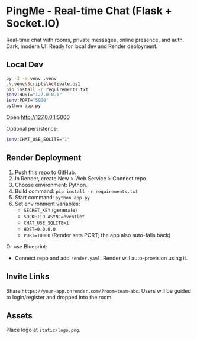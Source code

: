 # PingMe - Real-time Chat (Flask + Socket.IO)

Real-time chat with rooms, private messages, online presence, and auth. Dark, modern UI. Ready for local dev and Render deployment.

## Local Dev

```bash
py -3 -m venv .venv
.\.venv\Scripts\Activate.ps1
pip install -r requirements.txt
$env:HOST="127.0.0.1"
$env:PORT="5000"
python app.py
```
Open http://127.0.0.1:5000

Optional persistence:
```bash
$env:CHAT_USE_SQLITE="1"
```

## Render Deployment

1. Push this repo to GitHub.
2. In Render, create New > Web Service > Connect repo.
3. Choose environment: Python.
4. Build command: `pip install -r requirements.txt`
5. Start command: `python app.py`
6. Set environment variables:
   - `SECRET_KEY` (generate)
   - `SOCKETIO_ASYNC=eventlet`
   - `CHAT_USE_SQLITE=1`
   - `HOST=0.0.0.0`
   - `PORT=10000` (Render sets PORT; the app also auto-falls back)

Or use Blueprint:
- Connect repo and add `render.yaml`. Render will auto-provision using it.

## Invite Links
Share `https://your-app.onrender.com/?room=team-abc`. Users will be guided to login/register and dropped into the room.

## Assets
Place logo at `static/logo.png`.
